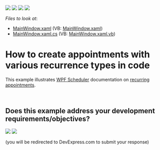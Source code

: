 <!-- default badges list -->
![](https://img.shields.io/endpoint?url=https://codecentral.devexpress.com/api/v1/VersionRange/128655822/21.1.5%2B)
[![](https://img.shields.io/badge/Open_in_DevExpress_Support_Center-FF7200?style=flat-square&logo=DevExpress&logoColor=white)](https://supportcenter.devexpress.com/ticket/details/T574486)
[![](https://img.shields.io/badge/📖_How_to_use_DevExpress_Examples-e9f6fc?style=flat-square)](https://docs.devexpress.com/GeneralInformation/403183)
[![](https://img.shields.io/badge/💬_Leave_Feedback-feecdd?style=flat-square)](#does-this-example-address-your-development-requirementsobjectives)
<!-- default badges end -->
<!-- default file list -->
*Files to look at*:

* [MainWindow.xaml](./CS/RecurrenceExamples/MainWindow.xaml) (VB: [MainWindow.xaml](./VB/RecurrenceExamples/MainWindow.xaml))
* [MainWindow.xaml.cs](./CS/RecurrenceExamples/MainWindow.xaml.cs) (VB: [MainWindow.xaml.vb](./VB/RecurrenceExamples/MainWindow.xaml.vb))
<!-- default file list end -->
# How to create appointments with various recurrence types in code


This example illustrates <a href="http://help.devexpress.com/#WPF/CustomDocument114881">WPF Scheduler</a> documentation on <a href="http://help.devexpress.com/#WPF/CustomDocument119213">recurring appointments</a>.

<br/>


<!-- feedback -->
## Does this example address your development requirements/objectives?

[<img src="https://www.devexpress.com/support/examples/i/yes-button.svg"/>](https://www.devexpress.com/support/examples/survey.xml?utm_source=github&utm_campaign=wpf-scheduler-create-recurrent-appointments-in-code&~~~was_helpful=yes) [<img src="https://www.devexpress.com/support/examples/i/no-button.svg"/>](https://www.devexpress.com/support/examples/survey.xml?utm_source=github&utm_campaign=wpf-scheduler-create-recurrent-appointments-in-code&~~~was_helpful=no)

(you will be redirected to DevExpress.com to submit your response)
<!-- feedback end -->
